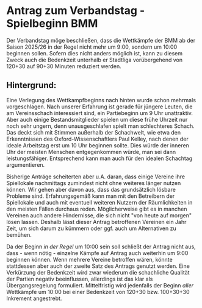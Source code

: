 # Antrag zum Verbandstag - Spielbeginn BMM

Der Verbandstag möge beschließen, dass die Wettkämpfe der BMM ab der Saison 2025/26 in der Regel nicht mehr um 9:00, sondern um 10:00 beginnen sollen. Sofern dies nicht anders möglich ist, kann zu diesem Zweck auch die Bedenkzeit unterhalb er Stadtliga vorübergehend von 120+30 auf 90+30 Minuten reduziert werden.

## Hintergrund:

Eine Verlegung des Wettkampfbeginns nach hinten wurde schon mehrmals vorgeschlagen. Nach unserer Erfahrung ist gerade für jüngere Leuten, die am Vereinsschach interessiert sind, ein Partiebeginn um 9 Uhr unattraktiv. Aber auch einige Bestandsmitglieder spielen um diese frühe Uhrzeit nur noch sehr ungern, denn unausgeschlafen spielt man schlechteres Schach. Das deckt sich mit Stimmen außerhalb der Schachwelt, wie etwa den Erkenntnissen des Oxford-Wissenschaftlers Paul Kelley, nach denen der ideale Arbeitstag erst um 10 Uhr beginnen sollte. Dies würde der inneren Uhr der meisten Menschen entgegenkommen würde, man sei dann leistungsfähiger. Entsprechend kann man auch für den idealen Schachtag argumentieren.

Bisherige Anträge scheiterten aber u.A. daran, dass einige Vereine ihre Spiellokale nachmittags zumindest nicht ohne weiteres länger nutzen können. Wir gehen aber davon aus, dass das grundsätzlich lösbare Probleme sind. Erfahrungsgemäß kann man mit den Betreibern der Spiellokale und auch mit eventuell weiteren Nutzern der Räumlichkeiten in den meisten Fällen durchaus reden. Möglicherweise gibt es in manchen Vereinen auch andere Hindernisse, die sich nicht "von heute auf morgen" lösen lassen. Deshalb lässt dieser Antrag betroffenen Vereinen ein Jahr Zeit, um sich darum zu kümmern oder ggf. auch um Alternativen zu bemühen.

Da der Beginn *in der Regel* um 10:00 sein soll schließt der Antrag nicht aus, dass - wenn nötig - einzelne Kämpfe auf Antrag auch weiterhin um 9:00 beginnen können. Wenn mehrere Vereine betroffen wären, könnte stattdessen aber auch der zweite Satz des Antrags genutzt werden. Eine Verkürzung der Bedenkzeit wird zwar wiederum die schachliche Qualität der Partien negativ beeinflussen, allerdings ist das klar als Übergangsregelung formuliert. Mittelfristig wird jedenfalls der Beginn *aller* Wettkämpfe um 10:00 bei einer Bedenkzeit von 120+30 bzw. 100+30+30 Inkrement angestrebt.
